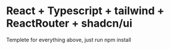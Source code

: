 # React + Typescript + tailwind + ReactRouter + shadcn/ui

Templete for everything above, just run npm install
